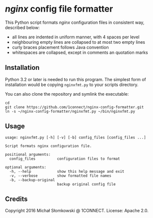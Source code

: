 # *nginx* config file formatter

This Python script formats *nginx* configuration files in consistent
way, described below:

* all lines are indented in uniform manner, with 4 spaces per level
* neighbouring empty lines are collapsed to at most two empty lines
* curly braces placement follows Java convention
* whitespaces are collapsed, except in comments an quotation marks

## Installation

Python 3.2 or later is needed to run this program. The simplest form
of installation would be copying `nginxfmt.py` to your scripts directory.

You can also clone the repository and symlink the executable:

```
cd
git clone https://github.com/1connect/nginx-config-formatter.git
ln -s ~/nginx-config-formatter/nginxfmt.py ~/bin/nginxfmt.py
```

## Usage

```
usage: nginxfmt.py [-h] [-v] [-b] config_files [config_files ...]

Script formats nginx configuration file.

positional arguments:
  config_files          configuration files to format

optional arguments:
  -h, --help            show this help message and exit
  -v, --verbose         show formatted file names
  -b, --backup-original
                        backup original config file
```

## Credits

Copyright 2016 Michał Słomkowski @ 1CONNECT. License: Apache 2.0.
